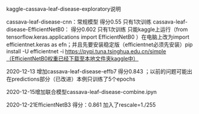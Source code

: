 kaggle-cassava-leaf-disease-exploratory说明

cassava-leaf-disease-cnn：常规模型 得分0.55 只有1次训练
cassava-leaf-disease-EfficientNetB0： 得分0.602 只有1次训练 只能kaggle上运行（from tensorflow.keras.applications import EfficientNetB0 ）在电脑上改为import efficientnet.keras as efn；并且先要安装稳定版（efficientnet必须先安装）pip install -U efficientnet -i https://pypi.tuna.tsinghua.edu.cn/simple（EfficientNetB0权重已经下载至本地文件夹kaggle中）

2020-12-13 增加cassava-leaf-disease-effb7 得分0.843 ；以前的问题可能出在predictions部分（已改进）本例只训练了5个epochs

2020-12-15增加联合模型cassava-leaf-disease-combine.ipyn

2020-12-21EfficientNetB3 得分：0.861 加入了rescale=1./255

